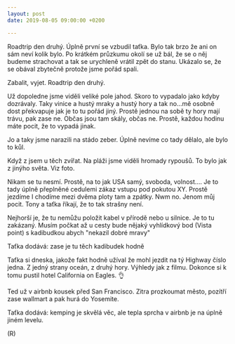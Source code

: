 ```yaml
---
layout: post
date: 2019-08-05 09:00:00 +0200

---
```

Roadtrip den druhý. Úplně první se vzbudil taťka. Bylo tak brzo že ani on sám neví kolik bylo. Po krátkém průzkumu okolí se už bál, že se o něj budeme strachovat a tak se urychleně vrátil zpět do stanu. Ukázalo se, že se obával zbytečně protože jsme pořád spali.

Zabalit, vyjet. Roadtrip den druhý.

Už dopoledne jsme viděli veliké pole jahod. Skoro to vypadalo jako kdyby dozrávaly. Taky vinice a hustý mraky a hustý hory a tak no...mě osobně dost překvapuje jak je to tu pořád jiný. Prostě jednou na sobě ty hory mají trávu, pak zase ne. Občas jsou tam skály, občas ne. Prostě, každou hodinu máte pocit, že to vypadá jinak.

Jo a taky jsme narazili na stádo zeber. Úplně nevíme co tady dělalo, ale bylo to kůl.

Když z jsem u těch zvířat. Na pláži jsme viděli hromady rypoušů. To bylo jak z jinýho světa. Viz foto.

Nikam se tu nesmí. Prostě, na to jak USA samý, svoboda, volnost.... Je to tady úplně přeplněné cedulemi zákaz vstupu pod pokutou XY. Prostě jezdíme I chodíme mezi dvěma ploty tam a zpátky.  Nwm no. Jenom můj pocit. Tony a taťka říkají, že to tak strašny není.

Nejhorší je, že tu nemůžu položit kabel v přírodě nebo u silnice. Je to tu zakázaný. Musím počkat až u cesty bude nějaký vyhlídkový bod (Vista point) s kadibudkou abych "nekazil dobré mravy"

Taťka dodává: zase je tu těch kadibudek hodně

Taťka si dneska, jakože fakt hodně užíval že mohl jezdit na tý Highway číslo jedna. Z jedný strany oceán, z druhý hory. Výhledy jak z filmu. Dokonce si k tomu pustil hotel California on Eagles. 👌

Ted už v airbnb kousek před San Francisco. Zitra prozkoumat město, pozítří zase wallmart a pak hurá do Yosemite.

Taťka dodává: kemping je skvělá věc, ale tepla sprcha v airbnb je na úplně jiném levelu.

(R)